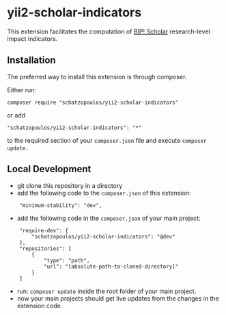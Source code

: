 # yii2-scholar-indicators
This extension facilitates the computation of [BIP! Scholar](https://bip.imis.athena-innovation.gr/scholar/profile) research-level impact indicators.

## Installation
The preferred way to install this extension is through composer.

Either run:
```
composer require "schatzopoulos/yii2-scholar-indicators"
```
or add
```
"schatzopoulos/yii2-scholar-indicators": "*"
```
to the required section of your `composer.json` file and execute `composer update`.

## Local Development
* git clone this repository in a directory
* add the following code to the `composer.json` of this extension:
```
    "minimum-stability": "dev",
```
* add the following code in the `composer.json` of your main project:
```
    "require-dev": {
        "schatzopoulos/yii2-scholar-indicators": "@dev"
    },
    "repositories": [
        {
            "type": "path",
            "url": "[absolute-path-to-cloned-directory]"
        }
    ]
 ```
 * run:
 ``
 composer update
``
inside the root folder of your main project.
* now your main projects should get live updates from the changes in the extension code. 
